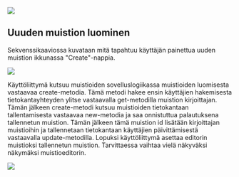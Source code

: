 ![](608e758fc8e8373833c55424)

## Uuuden muistion luominen

Sekvenssikaaviossa kuvataan mitä tapahtuu käyttäjän painettua uuden muistion ikkunassa "Create"-nappia.

![](608e7709ca1147939c43a8cb)

Käyttöliittymä kutsuu muistioiden sovelluslogiikassa muistioiden luomisesta vastaavaa create-metodia. Tämä metodi hakee ensin käyttäjien hakemisesta tietokantayhteyden ylitse vastaavalla get-metodilla muistion kirjoittajan. Tämän jälkeen create-metodi kutsuu muistioiden tietokantaan tallentamisesta vastaavaa new-metodia ja saa onnistuttua palautuksena tallennetun muistion. Tämän jälkeen tämä muistion id lisätään kirjoittajan muistioihin ja tallennetaan tietokantaan käyttäjien päivittämisestä vastaavalla update-metodilla. Lopuksi käyttöliittymä asettaa editorin muistioksi tallennetun muistion. Tarvittaessa vaihtaa vielä näkyväksi näkymäksi muistioeditorin.

![](60883f92b9d64b74fe8f489e)

